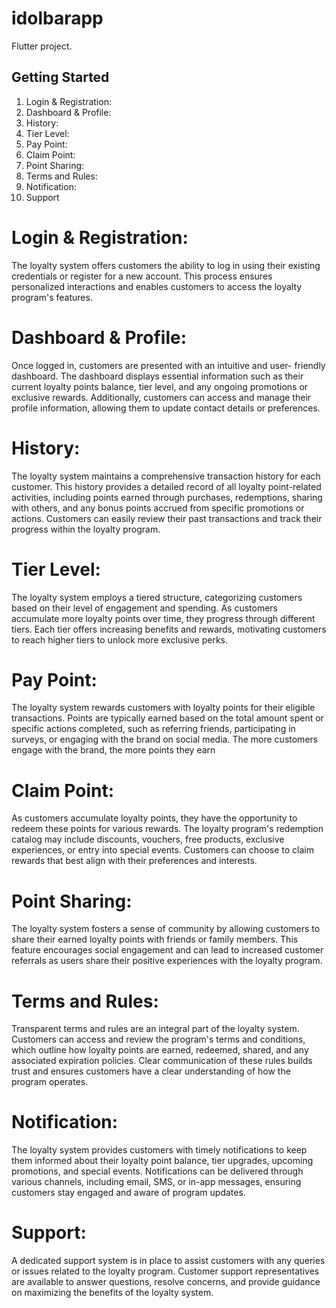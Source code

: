 # idolbarapp

Flutter project.

## Getting Started

1. Login & Registration:
2. Dashboard & Profile:
3. History:
4. Tier Level:
5. Pay Point:
6. Claim Point:
7. Point Sharing:
8. Terms and Rules:
9. Notification:
10. Support

# Login & Registration:
The loyalty system offers customers the ability to log in using their
existing credentials or register for a new account. This process ensures
personalized interactions and enables customers to access the loyalty
program's features.
# Dashboard & Profile:
Once logged in, customers are presented with an intuitive and user-
friendly dashboard. The dashboard displays essential information such
as their current loyalty points balance, tier level, and any ongoing
promotions or exclusive rewards. Additionally, customers can access
and manage their profile information, allowing them to update contact
details or preferences.
# History:
The loyalty system maintains a comprehensive transaction history for
each customer. This history provides a detailed record of all loyalty
point-related activities, including points earned through purchases,
redemptions, sharing with others, and any bonus points accrued from
specific promotions or actions. Customers can easily review their past
transactions and track their progress within the loyalty program.
# Tier Level:
The loyalty system employs a tiered structure, categorizing customers
based on their level of engagement and spending. As customers
accumulate more loyalty points over time, they progress through
different tiers. Each tier offers increasing benefits and rewards,
motivating customers to reach higher tiers to unlock more exclusive
perks.

# Pay Point:
The loyalty system rewards customers with loyalty points for their
eligible transactions. Points are typically earned based on the total
amount spent or specific actions completed, such as referring friends,
participating in surveys, or engaging with the brand on social media.
The more customers engage with the brand, the more points they earn
# Claim Point:
As customers accumulate loyalty points, they have the opportunity to
redeem these points for various rewards. The loyalty program's
redemption catalog may include discounts, vouchers, free products,
exclusive experiences, or entry into special events. Customers can
choose to claim rewards that best align with their preferences and
interests.
# Point Sharing:
The loyalty system fosters a sense of community by allowing
customers to share their earned loyalty points with friends or family
members. This feature encourages social engagement and can lead
to increased customer referrals as users share their positive
experiences with the loyalty program.
# Terms and Rules:
Transparent terms and rules are an integral part of the loyalty system.
Customers can access and review the program's terms and conditions,
which outline how loyalty points are earned, redeemed, shared, and
any associated expiration policies. Clear communication of these rules
builds trust and ensures customers have a clear understanding of how
the program operates.
# Notification:
The loyalty system provides customers with timely notifications to keep
them informed about their loyalty point balance, tier upgrades,
upcoming promotions, and special events. Notifications can be
delivered through various channels, including email, SMS, or in-app
messages, ensuring customers stay engaged and aware of program
updates.
# Support:
A dedicated support system is in place to assist customers with any
queries or issues related to the loyalty program. Customer support
representatives are available to answer questions, resolve concerns,
and provide guidance on maximizing the benefits of the loyalty system.